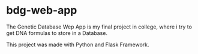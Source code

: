 # bdg-web-app

The Genetic Database Wep App is my final project in college, where i try to get DNA formulas to store in a Database.

This project was made with Python and Flask Framework.
